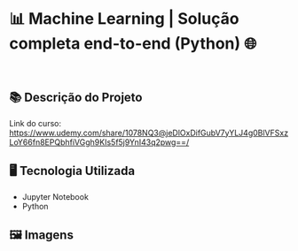 # 📊 Machine Learning | Solução completa end-to-end (Python) 🌐
<br>

## 📚 Descrição do Projeto


Link do curso: https://www.udemy.com/share/1078NQ3@jeDlOxDifGubV7yYLJ4g0BlVFSxzLoY66fn8EPQbhfiVGgh9KIs5f5j9YnI43q2pwg==/

## 🖥️ Tecnologia Utilizada
- Jupyter Notebook
- Python

## 🖼️ Imagens

